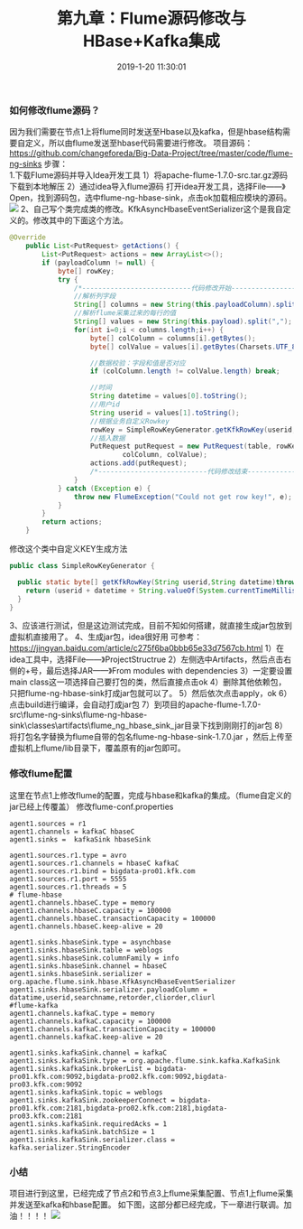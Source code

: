 ﻿---
title: 第九章：Flume源码修改与HBase+Kafka集成
date: 2019-1-20 11:30:01
categories: "用户日志实时与离线分析系统" 
tags: 
 - 项目
---

### 如何修改flume源码？
因为我们需要在节点1上将flume同时发送至Hbase以及kafka，但是hbase结构需要自定义，所以由flume发送至hbase代码需要进行修改。
项目源码：https://github.com/changeforeda/Big-Data-Project/tree/master/code/flume-ng-sinks
步骤：  
1.下载Flume源码并导入Idea开发工具
1）将apache-flume-1.7.0-src.tar.gz源码下载到本地解压
2）通过idea导入flume源码
打开idea开发工具，选择File——》Open，找到源码包，选中flume-ng-hbase-sink，点击ok加载相应模块的源码。
![](http://ww1.sinaimg.cn/large/005BOtkIly1fzd1atesvcj30dw0fmaae.jpg)
2、自己写个类完成类的修改。KfkAsyncHbaseEventSerializer这个是我自定义的。修改其中的下面这个方法。
```java
@Override
    public List<PutRequest> getActions() {
        List<PutRequest> actions = new ArrayList<>();
        if (payloadColumn != null) {
            byte[] rowKey;
            try {
                /*---------------------------代码修改开始---------------------------------*/
                //解析列字段
                String[] columns = new String(this.payloadColumn).split(",");
                //解析flume采集过来的每行的值
                String[] values = new String(this.payload).split(",");
                for(int i=0;i < columns.length;i++) {
                    byte[] colColumn = columns[i].getBytes();
                    byte[] colValue = values[i].getBytes(Charsets.UTF_8);

                    //数据校验：字段和值是否对应
                    if (colColumn.length != colValue.length) break;

                    //时间
                    String datetime = values[0].toString();
                    //用户id
                    String userid = values[1].toString();
                    //根据业务自定义Rowkey
                    rowKey = SimpleRowKeyGenerator.getKfkRowKey(userid, datetime);
                    //插入数据
                    PutRequest putRequest = new PutRequest(table, rowKey, cf,
                            colColumn, colValue);
                    actions.add(putRequest);
                    /*---------------------------代码修改结束---------------------------------*/
                }
            } catch (Exception e) {
                throw new FlumeException("Could not get row key!", e);
            }
        }
        return actions;
    }
```
修改这个类中自定义KEY生成方法
```java
public class SimpleRowKeyGenerator {

  public static byte[] getKfkRowKey(String userid,String datetime)throws UnsupportedEncodingException {
    return (userid + datetime + String.valueOf(System.currentTimeMillis())).getBytes("UTF8");
  }
}
```
3、应该进行测试，但是这边测试完成，目前不知如何搭建，就直接生成jar包放到虚拟机直接用了。
4、生成jar包，idea很好用
可参考：https://jingyan.baidu.com/article/c275f6ba0bbb65e33d7567cb.html
1）在idea工具中，选择File——》ProjectStructrue
2）左侧选中Artifacts，然后点击右侧的+号，最后选择JAR——》From modules with dependencies
3）一定要设置main class这一项选择自己要打包的类，然后直接点击ok
4）删除其他依赖包，只把flume-ng-hbase-sink打成jar包就可以了。
5）然后依次点击apply，ok
6）点击build进行编译，会自动打成jar包
7）到项目的apache-flume-1.7.0-src\flume-ng-sinks\flume-ng-hbase-sink\classes\artifacts\flume_ng_hbase_sink_jar目录下找到刚刚打的jar包
8）将打包名字替换为flume自带的包名flume-ng-hbase-sink-1.7.0.jar ，然后上传至虚拟机上flume/lib目录下，覆盖原有的jar包即可。
### 修改flume配置
这里在节点1上修改flume的配置，完成与hbase和kafka的集成。（flume自定义的jar已经上传覆盖）
修改flume-conf.properties
```
agent1.sources = r1
agent1.channels = kafkaC hbaseC 
agent1.sinks =  kafkaSink hbaseSink

agent1.sources.r1.type = avro
agent1.sources.r1.channels = hbaseC kafkaC
agent1.sources.r1.bind = bigdata-pro01.kfk.com
agent1.sources.r1.port = 5555
agent1.sources.r1.threads = 5
# flume-hbase
agent1.channels.hbaseC.type = memory
agent1.channels.hbaseC.capacity = 100000
agent1.channels.hbaseC.transactionCapacity = 100000
agent1.channels.hbaseC.keep-alive = 20

agent1.sinks.hbaseSink.type = asynchbase
agent1.sinks.hbaseSink.table = weblogs
agent1.sinks.hbaseSink.columnFamily = info
agent1.sinks.hbaseSink.channel = hbaseC
agent1.sinks.hbaseSink.serializer = org.apache.flume.sink.hbase.KfkAsyncHbaseEventSerializer
agent1.sinks.hbaseSink.serializer.payloadColumn = datatime,userid,searchname,retorder,cliorder,cliurl
#flume-kafka
agent1.channels.kafkaC.type = memory
agent1.channels.kafkaC.capacity = 100000
agent1.channels.kafkaC.transactionCapacity = 100000
agent1.channels.kafkaC.keep-alive = 20

agent1.sinks.kafkaSink.channel = kafkaC
agent1.sinks.kafkaSink.type = org.apache.flume.sink.kafka.KafkaSink
agent1.sinks.kafkaSink.brokerList = bigdata-pro01.kfk.com:9092,bigdata-pro02.kfk.com:9092,bigdata-pro03.kfk.com:9092
agent1.sinks.kafkaSink.topic = weblogs
agent1.sinks.kafkaSink.zookeeperConnect = bigdata-pro01.kfk.com:2181,bigdata-pro02.kfk.com:2181,bigdata-pro03.kfk.com:2181
agent1.sinks.kafkaSink.requiredAcks = 1
agent1.sinks.kafkaSink.batchSize = 1
agent1.sinks.kafkaSink.serializer.class = kafka.serializer.StringEncoder
```

### 小结
项目进行到这里，已经完成了节点2和节点3上flume采集配置、节点1上flume采集并发送至kafka和hbase配置。
如下图，这部分都已经完成，下一章进行联调。加油！！！！
![](http://ww1.sinaimg.cn/large/005BOtkIly1fzd2e99ywhj30go0gp43u.jpg)